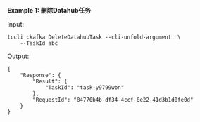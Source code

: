 **Example 1: 删除Datahub任务**



Input: 

```
tccli ckafka DeleteDatahubTask --cli-unfold-argument  \
    --TaskId abc
```

Output: 
```
{
    "Response": {
        "Result": {
            "TaskId": "task-y9799wbn"
        },
        "RequestId": "84770b4b-df34-4ccf-8e22-41d3b1d0fe0d"
    }
}
```

